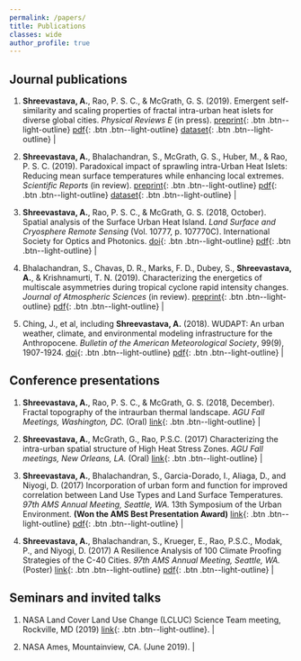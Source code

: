 ```yaml
---
permalink: /papers/
title: Publications
classes: wide
author_profile: true
---
```


<!--
[Default Button Text](#link){: .btn}
[Grey Button Text](#link){: .btn .btn--primary}
[Green Button Text](#link){: .btn .btn--success}
[Orange Button Text](#link){: .btn .btn--warning}
[Red Button Text](#link){: .btn .btn--danger}
[Blue Button Text](#link){: .btn .btn--info}
[Inverse Button](#link){: .btn .btn--inverse}
[Light Outline Button](#link){: .btn .btn--light-outline}
-->

## Journal publications

1. **Shreevastava, A.**, Rao, P. S. C., & McGrath, G. S. (2019). Emergent self-similarity and scaling properties of fractal intra-urban heat islets for diverse global cities. <i>Physical Reviews E</i> (in press). [preprint](https://eartharxiv.org/t9s3g){: .btn .btn--light-outline} [pdf](/assets/files/PRE_EarthArXiv.pdf){: .btn .btn--light-outline} [dataset](https://osf.io/53t2g/){: .btn .btn--light-outline} |

2. **Shreevastava, A.**, Bhalachandran, S., McGrath, G. S., Huber, M., & Rao, P. S. C. (2019). Paradoxical impact of sprawling intra-Urban Heat Islets: Reducing mean surface temperatures while enhancing local extremes. <i>Scientific Reports</i> (in review). [preprint](https://eartharxiv.org/gxj9m/){: .btn .btn--light-outline} [pdf](/assets/files/NSR_EarthArXiv.pdf){: .btn .btn--light-outline} [dataset](https://osf.io/9srdp/){: .btn .btn--light-outline} |

3. **Shreevastava, A.**, Rao, P. S. C., & McGrath, G. S. (2018, October). Spatial analysis of the Surface Urban Heat Island. <i>Land Surface and Cryosphere Remote Sensing</i> (Vol. 10777, p. 107770C). International Society for Optics and Photonics. [doi](https://doi.org/10.1117/12.2501441){: .btn .btn--light-outline} [pdf](/assets/files/SPIE_2018.pdf){: .btn .btn--light-outline} |

4. Bhalachandran, S., Chavas, D. R., Marks, F. D., Dubey, S., **Shreevastava, A.**, & Krishnamurti, T. N. (2019). Characterizing the energetics of multiscale asymmetries during tropical cyclone rapid intensity changes. <i>Journal of Atmospheric Sciences</i> (in review). [preprint](https://arxiv.org/abs/1908.03618#){: .btn .btn--light-outline} [pdf](/assets/files/JAS_arxiv_compressed.pdf){: .btn .btn--light-outline} |

5. Ching, J., et al, including **Shreevastava, A.** (2018). WUDAPT: An urban weather, climate, and environmental modeling infrastructure for the Anthropocene. <i>Bulletin of the American Meteorological Society</i>, 99(9), 1907-1924. [doi](https://doi.org/10.1175/BAMS-D-16-0236.1){: .btn .btn--light-outline} [pdf](/assets/files/WUDAPT_BAMS_2018.pdf){: .btn .btn--light-outline} |


## Conference presentations

1. **Shreevastava, A.**, Rao, P. S. C., & McGrath, G. S. (2018, December). Fractal topography of the intraurban thermal landscape. <i>AGU Fall Meetings, Washington, DC.</i> (Oral) [link](http://adsabs.harvard.edu/abs/2018AGUFMNG41A..04S){: .btn .btn--light-outline} |

2. **Shreevastava, A.**, McGrath, G., Rao, P.S.C. (2017) Characterizing the intra-urban spatial structure of High Heat Stress Zones. <i>AGU Fall meetings, New Orleans, LA.</i> (Oral) [link](http://adsabs.harvard.edu/abs/2017AGUFMGC11E..03S){: .btn .btn--light-outline} |

3. **Shreevastava, A.**, Bhalachandran, S., Garcia-Dorado, I., Aliaga, D., and Niyogi, D. (2017) Incorporation of urban form and function for improved correlation between Land Use Types and Land Surface Temperatures. <i>97th AMS Annual Meeting, Seattle, WA.</i> 13th Symposium of the Urban Environment. **(Won the AMS Best Presentation Award)** [link](https://ams.confex.com/ams/97Annual/webprogram/Paper313630.html){: .btn .btn--light-outline} [pdf](/assets/files/LCZ_LST_AMS-poster.pdf){: .btn .btn--light-outline}  |

4. **Shreevastava, A.**, Bhalachandran, S., Krueger, E., Rao, P.S.C., Modak, P., and Niyogi, D. (2017) A Resilience Analysis of 100 Climate Proofing Strategies of the C-40 Cities. <i>97th AMS Annual Meeting, Seattle, WA.</i> (Poster) [link](https://ams.confex.com/ams/97Annual/webprogram/Paper313617.html){: .btn .btn--light-outline} [pdf](/assets/files/C40_AMS-Poster.pdf){: .btn .btn--light-outline} |

## Seminars and invited talks

1. NASA Land Cover Land Use Change (LCLUC) Science Team meeting, Rockville, MD (2019) [link](https://lcluc.umd.edu/meetings/2019-nasa-lcluc-spring-science-team-meeting){: .btn .btn--light-outline}. |

2. NASA Ames, Mountainview, CA. (June 2019). |
